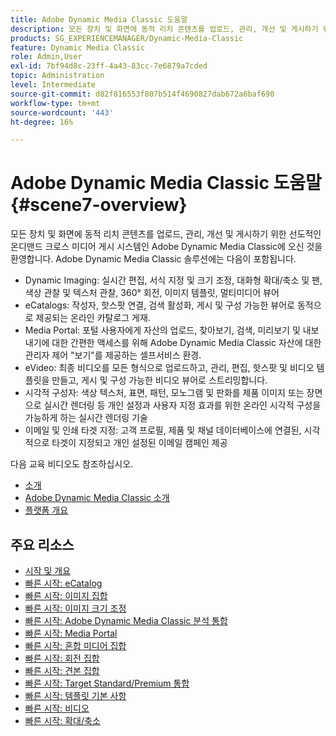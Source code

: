 ```yaml
---
title: Adobe Dynamic Media Classic 도움말
description: 모든 장치 및 화면에 동적 리치 콘텐츠를 업로드, 관리, 개선 및 게시하기 위한 선도적인 온디맨드 크로스 미디어 게시 시스템인 Adobe Dynamic Media Classic에 오신 것을 환영합니다.
products: SG_EXPERIENCEMANAGER/Dynamic-Media-Classic
feature: Dynamic Media Classic
role: Admin,User
exl-id: 7bf94d8c-23ff-4a43-83cc-7e6879a7cded
topic: Administration
level: Intermediate
source-git-commit: d82f816553f807b514f4690827dab672a6baf690
workflow-type: tm+mt
source-wordcount: '443'
ht-degree: 16%

---
```


# Adobe Dynamic Media Classic 도움말 {#scene7-overview}

모든 장치 및 화면에 동적 리치 콘텐츠를 업로드, 관리, 개선 및 게시하기 위한 선도적인 온디맨드 크로스 미디어 게시 시스템인 Adobe Dynamic Media Classic에 오신 것을 환영합니다. Adobe Dynamic Media Classic 솔루션에는 다음이 포함됩니다.

* Dynamic Imaging: 실시간 편집, 서식 지정 및 크기 조정, 대화형 확대/축소 및 팬, 색상 관찰 및 텍스처 관찰, 360° 회전, 이미지 템플릿, 멀티미디어 뷰어
* eCatalogs: 작성자, 핫스팟 연결, 검색 활성화, 게시 및 구성 가능한 뷰어로 동적으로 제공되는 온라인 카탈로그 게재.
* Media Portal: 포털 사용자에게 자산의 업로드, 찾아보기, 검색, 미리보기 및 내보내기에 대한 간편한 액세스를 위해 Adobe Dynamic Media Classic 자산에 대한 관리자 제어 &quot;보기&quot;를 제공하는 셀프서비스 환경.
* eVideo: 최종 비디오를 모든 형식으로 업로드하고, 관리, 편집, 핫스팟 및 비디오 템플릿을 만들고, 게시 및 구성 가능한 비디오 뷰어로 스트리밍합니다.
* 시각적 구성자: 색상 텍스처, 표면, 패턴, 모노그램 및 판화를 제품 이미지 또는 장면으로 실시간 렌더링 등 개인 설정과 사용자 지정 효과를 위한 온라인 시각적 구성을 가능하게 하는 실시간 렌더링 기술
* 이메일 및 인쇄 타겟 지정: 고객 프로필, 제품 및 채널 데이터베이스에 연결된, 시각적으로 타겟이 지정되고 개인 설정된 이메일 캠페인 제공

다음 교육 비디오도 참조하십시오.

* [소개](https://s7d5.scene7.com/s7viewers/html5/VideoViewer.html?videoserverurl=https://s7d5.scene7.com/is/content/&amp;emailurl=https://s7d5.scene7.com/s7/emailFriend&amp;serverUrl=https://s7d5.scene7.com/is/image/&amp;config=Scene7SharedAssets/Universal_HTML5_Video&amp;contenturl=https://s7d5.scene7.com/skins/&amp;asset=S7tutorials/570_Introduction_converted%20renamed_Getting%20Started-AVS)
* [Adobe Dynamic Media Classic 소개](https://s7d5.scene7.com/s7viewers/html5/VideoViewer.html?videoserverurl=https://s7d5.scene7.com/is/content/&amp;emailurl=https://s7d5.scene7.com/s7/emailFriend&amp;serverUrl=https://s7d5.scene7.com/is/image/&amp;config=Scene7SharedAssets/Universal_HTML5_Video&amp;contenturl=https://s7d5.scene7.com/skins/&amp;asset=S7tutorials/577_What%20is%20Scene7_converted%20renamed_Getting%20Started-AVS)
* [플랫폼 개요](https://s7d5.scene7.com/s7viewers/html5/VideoViewer.html?videoserverurl=https://s7d5.scene7.com/is/content/&amp;emailurl=https://s7d5.scene7.com/s7/emailFriend&amp;serverUrl=https://s7d5.scene7.com/is/image/&amp;config=Scene7SharedAssets/Universal_HTML5_Video&amp;contenturl=https://s7d5.scene7.com/skins/&amp;asset=S7tutorials/572_Platform%20Overview_converted%20renamed_Getting%20Started-AVS)

## 주요 리소스

* [시작 및 개요](/help/using/dmc-platform-overview.md)
* [빠른 시작: eCatalog](/help/using/quick-start-ecatalog.md)
* [빠른 시작: 이미지 집합](/help/using/quick-start-image-sets.md)
* [빠른 시작: 이미지 크기 조정](/help/using/quick-start-image-sizing.md)
* [빠른 시작: Adobe Dynamic Media Classic 분석 통합](/help/using/quick-start-integrating-dmc-analytics.md)
* [빠른 시작: Media Portal](/help/using/quick-start-media-portal-administration.md)
* [빠른 시작: 혼합 미디어 집합](/help/using/quick-start-mixed-media-sets.md)
* [빠른 시작: 회전 집합](/help/using/quick-start-spin-sets.md)
* [빠른 시작: 견본 집합](/help/using/quick-start-swatch-sets.md)
* [빠른 시작: Target Standard/Premium 통합](/help/using/quick-start-target-integration.md)
* [빠른 시작: 템플릿 기본 사항](/help/using/quick-start-template-basics.md)
* [빠른 시작: 비디오](/help/using/quick-start-video.md)
* [빠른 시작: 확대/축소](/help/using/quick-start-zoom.md)
